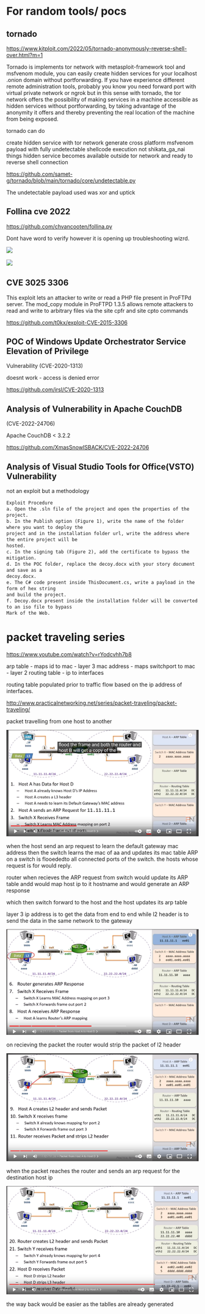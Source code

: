 # For random tools/ pocs

## tornado 

https://www.kitploit.com/2022/05/tornado-anonymously-reverse-shell-over.html?m=1

Tornado is implements tor network with metasploit-framework tool and msfvenom module, you can easily create hidden services for your localhost .onion domain without portforwarding. If you have experience different remote administration tools, probably you know you need forward port with virtual private network or ngrok but in this sense with tornado, the tor network offers the possibility of making services in a machine accessible as hidden services without portforwarding, by taking advantage of the anonymity it offers and thereby preventing the real location of the machine from being exposed.

tornado can do

create hidden service with tor network
generate cross platform msfvenom payload with fully undetectable shellcode execution not shikata_ga_nai things
hidden service becomes available outside tor network and ready to reverse shell connection

https://github.com/samet-g/tornado/blob/main/tornado/core/undetectable.py

The undetectable payload used was xor and uptick

## Follina cve 2022

https://github.com/chvancooten/follina.py

Dont have word to verify however it is opening up troubleshooting wizrd.

![](web1.png)

![](web2.png)

## CVE 3025 3306

This exploit lets an attacker to write or read a PHP file present in ProFTPd server.
The mod_copy module in ProFTPD 1.3.5 allows remote attackers to read and write to
arbitrary files via the site cpfr and site cpto commands


https://github.com/t0kx/exploit-CVE-2015-3306

## POC of Windows Update Orchestrator Service Elevation of Privilege
Vulnerability (CVE-2020-1313)

doesnt work - access is denied error

https://github.com/irsl/CVE-2020-1313

## Analysis of Vulnerability in Apache CouchDB
(CVE-2022-24706)

Apache CouchDB < 3.2.2

https://github.com/XmasSnowISBACK/CVE-2022-24706

## Analysis of Visual Studio Tools for Office(VSTO) Vulnerability

not an exploit but a methodology

```
Exploit Procedure
a. Open the .sln file of the project and open the properties of the project.
b. In the Publish option (Figure 1), write the name of the folder where you want to deploy the
project and in the installation folder url, write the address where the entire project will be
hosted.
c. In the signing tab (Figure 2), add the certificate to bypass the mitigation.
d. In the POC folder, replace the decoy.docx with your story document and save as a
decoy.docx.
e. The C# code present inside ThisDocument.cs, write a payload in the form of hex string
and build the project.
f. Decoy.docx present inside the installation folder will be converted to an iso file to bypass
Mark of the Web.
```

# packet traveling series

https://www.youtube.com/watch?v=rYodcvhh7b8

arp table - maps id to mac - layer 3
mac address - maps switchport to mac - layer 2
routing table - ip to interfaces 

routing table populated prior to traffic flow based on the ip address of interfaces. 

http://www.practicalnetworking.net/series/packet-traveling/packet-traveling/

packet travelling from one host to another

![](./host_to_host_1.png)

when the host send an arp request to learn the default gateway mac address then the switch learns the mac of aa and updates its mac table
ARP on a switch is flooededto all connected ports of the switch. the hosts whose request is for would reply.

router when recieves the ARP request from switch would update its ARP table andd would map host ip to it hostname and would generate an ARP response

which then switch forward to the host and the host updates its arp table

layer 3 ip address is to get the data from end to end while l2 header is to send the data in the same network to the gateway

![](./host_to_host_2.png)

on recieving the packet the router would strip the packet of l2 header

![](./host_to_host_3.png)

when the packet reaches the router and sends an arp request for the destination host ip

![](./host_to_host_4.png)

the way back would be easier as the tablles are already generated










